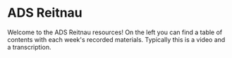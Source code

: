 # ADS Reitnau

Welcome to the ADS Reitnau resources! On the left you can find a table of contents with each week's recorded materials. Typically this is a video and a transcription.

